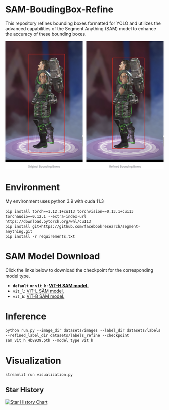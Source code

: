 # SAM-BoudingBox-Refine
This repository refines bounding boxes formatted for YOLO and utilizes the advanced capabilities of the Segment Anything (SAM) model to enhance the accuracy of these bounding boxes.

![demo_img](datasets/demo_img.png)

# Environment
My environment uses python 3.9 with cuda 11.3
```
pip install torch==1.12.1+cu113 torchvision==0.13.1+cu113 torchaudio==0.12.1 --extra-index-url https://download.pytorch.org/whl/cu113
pip install git+https://github.com/facebookresearch/segment-anything.git
pip install -r requirements.txt
```

# SAM Model Download
Click the links below to download the checkpoint for the corresponding model type.

- **`default` or `vit_h`: [ViT-H SAM model.](https://dl.fbaipublicfiles.com/segment_anything/sam_vit_h_4b8939.pth)**
- `vit_l`: [ViT-L SAM model.](https://dl.fbaipublicfiles.com/segment_anything/sam_vit_l_0b3195.pth)
- `vit_b`: [ViT-B SAM model.](https://dl.fbaipublicfiles.com/segment_anything/sam_vit_b_01ec64.pth)

# Inference
```
python run.py --image_dir datasets/images --label_dir datasets/labels --refined_label_dir datasets/labels_refine --checkpoint sam_vit_h_4b8939.pth --model_type vit_h
```

# Visualization
```
streamlit run visualization.py
```

## Star History

[![Star History Chart](https://api.star-history.com/svg?repos=NTUYWANG103/SAM-BoudingBox-Refine&type=Date)](https://star-history.com/#NTUYWANG103/SAM-BoudingBox-Refine&Date)


